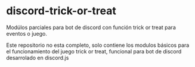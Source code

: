 # discord-trick-or-treat
Modúlos parciales para bot de discord con función trick or treat para eventos o juego.

Este repositorio no esta completo, solo contiene los modulos básicos para el funcionamiento del juego trick or treat, funcional para bot de discord desarrolado en discord.js
